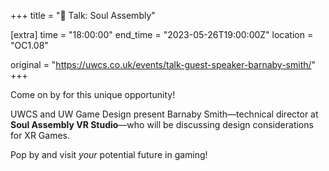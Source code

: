 +++
title = "🎤 Talk: Soul Assembly"

[extra]
time = "18:00:00"
end_time = "2023-05-26T19:00:00Z"
location = "OC1.08"

original = "https://uwcs.co.uk/events/talk-guest-speaker-barnaby-smith/"    
+++

Come on by for this unique opportunity! 

UWCS and UW Game Design present Barnaby Smith—technical director at **Soul Assembly VR Studio**—who will be discussing design considerations for XR Games. 

Pop by and visit *your* potential future in gaming!
